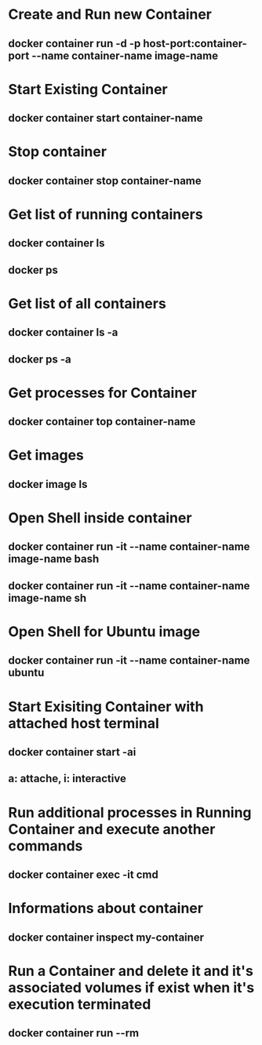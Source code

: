 # Create and  Run new Container
## docker container run -d -p host-port:container-port --name container-name image-name
# Start Existing Container
## docker container start container-name
# Stop container
## docker container stop container-name
# Get list of running containers
## docker container ls
## docker ps
# Get list of all containers
## docker container ls -a
## docker ps -a
# Get processes for Container
## docker container top container-name
# Get images
## docker image ls
# Open Shell inside container 
## docker container run -it --name container-name image-name bash
## docker container run -it --name container-name image-name sh
# Open Shell for Ubuntu image 
## docker container run -it --name container-name ubuntu
# Start Exisiting Container with attached host terminal 
## docker container start -ai
## a: attache, i: interactive
# Run additional processes in Running Container and execute another commands
## docker container exec -it cmd
# Informations about container
## docker container inspect my-container
# Run a Container and delete it and it's associated volumes if exist  when it's execution terminated
## docker container run --rm
